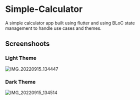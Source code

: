 # Simple-Calculator

A simple calculator app built using flutter and using BLoC state management to handle use cases and themes.

## Screenshoots

### Light Theme
![IMG_20220915_134447](https://user-images.githubusercontent.com/75655968/190336963-08e0c15a-8c46-46f6-958d-19a2aff36268.jpg)

### Dark Theme
![IMG_20220915_134514](https://user-images.githubusercontent.com/75655968/190336819-c7e39cb0-11b5-4dd0-bca1-721a780fbb61.jpg)
